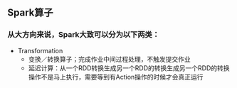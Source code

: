 ## Spark算子

### 从大方向来说，Spark大致可以分为以下两类：
- Transformation
  - 变换／转换算子；完成作业中间过程处理，不触发提交作业
  - 延迟计算：从一个RDD转换生成另一个RDD的转换生成另一个RDD的转换操作不是马上执行，需要等到有Action操作的时候才会真正运行
